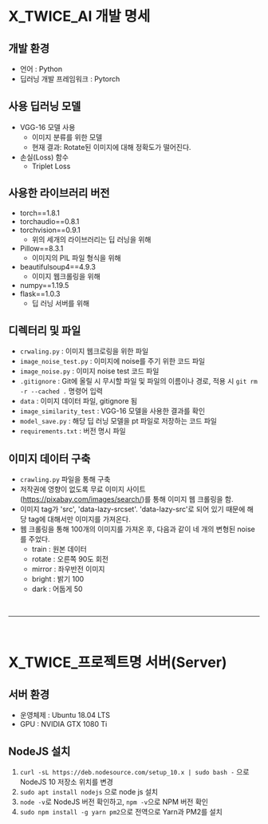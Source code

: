 # X_TWICE_AI 개발 명세

## 개발 환경
- 언어 : Python
- 딥러닝 개발 프레임워크 : Pytorch

## 사용 딥러닝 모델
- VGG-16 모델 사용
    - 이미지 분류를 위한 모델
    - 현재 결과: Rotate된 이미지에 대해 정확도가 떨어진다.
- 손실(Loss) 함수 
    - Triplet Loss

## 사용한 라이브러리 버전
- torch==1.8.1
- torchaudio==0.8.1
- torchvision==0.9.1
    - 위의 세개의 라이브러리는 딥 러닝을 위해
- Pillow==8.3.1
    - 이미지의 PIL 파일 형식을 위해
- beautifulsoup4==4.9.3
    - 이미지 웹크롤링을 위해
- numpy==1.19.5
- flask==1.0.3
    - 딥 러닝 서버를 위해 

## 디렉터리 및 파일
- `crwaling.py` : 이미지 웹크로링을 위한 파일
- `image_noise_test.py` : 이미지에 noise를 주기 위한 코드 파일
- `image_noise.py` : 이미지 noise test 코드 파일
- `.gitignore` : Git에 올릴 시 무시할 파일 및 파일의 이름이나 경로, 적용 시 `git rm -r --cached .` 명령어 입력
- `data` : 이미지 데이터 파일, gitignore 됨
- `image_similarity_test` : VGG-16 모델을 사용한 결과를 확인
- `model_save.py` : 해당 딥 러닝 모델을 pt 파일로 저장하는 코드 파일 
- `requirements.txt` : 버전 명시 파일

## 이미지 데이터 구축
- `crawling.py` 파일을 통해 구축
- 저작권에 영향이 없도록 무료 이미지 사이트(https://pixabay.com/images/search/)를 통해 이미지 웹 크롤링을 함.
- 이미지 tag가 'src', 'data-lazy-srcset'. 'data-lazy-src'로 되어 있기 때문에 해당 tag에 대해서만 이미지를 가져온다.
- 웹 크롤링을 통해 100개의 이미지를 가져온 후, 다음과 같이 네 개의 변형된 noise를 주었다.
    - train : 원본 데이터
    - rotate : 오른쪽 90도 회전
    - mirror : 좌우반전 이미지
    - bright : 밝기 100
    - dark : 어둡게 50

<br>
<hr>
<br>

# X_TWICE_프로젝트명 서버(Server)

## 서버 환경
- 운영체제 : Ubuntu 18.04 LTS
- GPU : NVIDIA GTX 1080 Ti

## NodeJS 설치
1. `curl -sL https://deb.nodesource.com/setup_10.x | sudo bash -` 으로 NodeJS 10 저장소 위치를 변경
2. `sudo apt install nodejs` 으로 node js 설치
3. `node -v`로 NodeJS 버전 확인하고, `npm -v`으로 NPM 버전 확인
4. `sudo npm install -g yarn pm2`으로 전역으로 Yarn과 PM2를 설치


